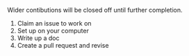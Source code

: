 Wider contibutions will be closed off until further completion.

1. Claim an issue to work on
2. Set up on your computer
3. Write up a doc
4. Create a pull request and revise

   
